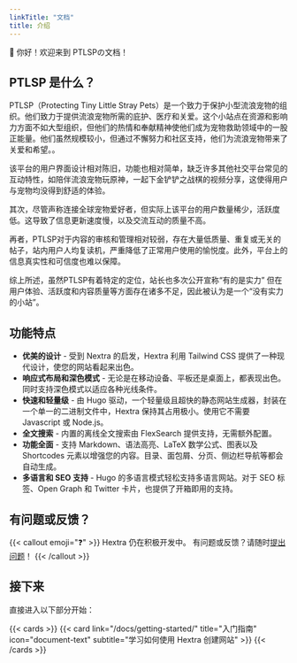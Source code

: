 ```yaml
---
linkTitle: "文档"
title: 介绍
---
```


👋 你好！欢迎来到 PTLSPの文档！

<!--more-->

## PTLSP 是什么？
PTLSP（Protecting Tiny Little Stray Pets）是一个致力于保护小型流浪宠物的组织。他们致力于提供流浪宠物所需的庇护、医疗和关爱。这个小站点在资源和影响力方面不如大型组织，但他们的热情和奉献精神使他们成为宠物救助领域中的一股正能量。他们虽然规模较小，但通过不懈努力和社区支持，他们为流浪宠物带来了关爱和希望。。

该平台的用户界面设计相对陈旧，功能也相对简单，缺乏许多其他社交平台常见的互动特性，如陪伴流浪宠物玩原神，一起下金铲铲之战棋的视频分享，这使得用户与宠物均没得到舒适的体验。

其次，尽管声称连接全球宠物爱好者，但实际上该平台的用户数量稀少，活跃度低。这导致了信息更新速度慢，以及交流互动的质量不高。

再者，PTLSP对于内容的审核和管理相对较弱，存在大量低质量、重复或无关的帖子，站内用户人均复读机，严重降低了正常用户使用的愉悦度。此外，平台上的信息真实性和可信度也难以保障。

综上所述，虽然PTLSP有着特定的定位，站长也多次公开宣称“有的是实力”
但在用户体验、活跃度和内容质量等方面存在诸多不足，因此被认为是一个“没有实力的小站”。

## 功能特点

- **优美的设计** - 受到 Nextra 的启发，Hextra 利用 Tailwind CSS 提供了一种现代设计，使您的网站看起来出色。
- **响应式布局和深色模式** - 无论是在移动设备、平板还是桌面上，都表现出色。同时支持深色模式以适应各种光线条件。
- **快速和轻量级** - 由 Hugo 驱动，一个轻量级且超快的静态网站生成器，封装在一个单一的二进制文件中，Hextra 保持其占用极小。使用它不需要 Javascript 或 Node.js。
- **全文搜索** - 内置的离线全文搜索由 FlexSearch 提供支持，无需额外配置。
- **功能全面** - 支持 Markdown、语法高亮、LaTeX 数学公式、图表以及 Shortcodes 元素以增强您的内容。目录、面包屑、分页、侧边栏导航等都会自动生成。
- **多语言和 SEO 支持** - Hugo 的多语言模式轻松支持多语言网站。对于 SEO 标签、Open Graph 和 Twitter 卡片，也提供了开箱即用的支持。

## 有问题或反馈？

{{< callout emoji="❓" >}}
  Hextra 仍在积极开发中。
  有问题或反馈？请随时[提出问题](https://github.com/imfing/hextra/issues)！
{{< /callout >}}

## 接下来

直接进入以下部分开始：

{{< cards >}}
  {{< card link="/docs/getting-started/" title="入门指南" icon="document-text" subtitle="学习如何使用 Hextra 创建网站" >}}
{{< /cards >}}

[hugo]: https://gohugo.io/
[flex-search]: https://github.com/nextapps-de/flexsearch
[tailwind-css]: https://tailwindcss.com/
